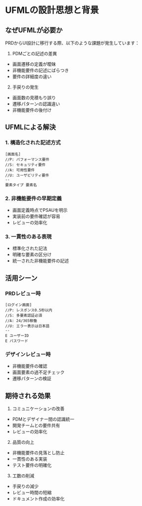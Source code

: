 # UFMLの設計思想と背景

## なぜUFMLが必要か

PRDからUI設計に移行する際、以下のような課題が発生しています：

1. PDMごとの記述の差異
- 画面遷移の定義が曖昧
- 非機能要件の記述にばらつき
- 要件の詳細度の違い

2. 手戻りの発生
- 画面数の見積もり誤り
- 遷移パターンの認識違い
- 非機能要件の後付け

## UFMLによる解決

### 1. 構造化された記述方式
```
[画面名]
//P: パフォーマンス要件
//S: セキュリティ要件
//A: 可用性要件
//U: ユーザビリティ要件
--
要素タイプ 要素名
```

### 2. 非機能要件の早期定義
- 画面定義時点でPSAUを明示
- 実装前の要件確認が容易
- レビューの効率化

### 3. 一貫性のある表現
- 標準化された記法
- 明確な要素の区分け
- 統一された非機能要件の記述

## 活用シーン

### PRDレビュー時
```
[ログイン画面]
//P: レスポンス0.5秒以内
//S: 多要素認証必須
//A: 24/365稼働
//U: エラー表示は日本語
--
E ユーザーID
E パスワード
```

### デザインレビュー時
- 非機能要件の確認
- 画面要素の過不足チェック
- 遷移パターンの検証

## 期待される効果

1. コミュニケーションの改善
- PDMとデザイナー間の認識統一
- 開発チームとの要件共有
- レビューの効率化

2. 品質の向上
- 非機能要件の見落とし防止
- 一貫性のある実装
- テスト要件の明確化

3. 工数の削減
- 手戻りの減少
- レビュー時間の短縮
- ドキュメント作成の効率化
